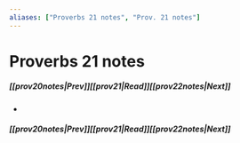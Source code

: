 ```yaml
---
aliases: ["Proverbs 21 notes", "Prov. 21 notes"]
---
```

# Proverbs 21 notes
##### <span class=arrow-left></span>[[prov20notes|Prev]]<span class=navigation-separator></span>[[prov21|Read]]<span class=navigation-separator></span>[[prov22notes|Next]]<span class=arrow-right></span>
- 
##### <span class=arrow-left></span>[[prov20notes|Prev]]<span class=navigation-separator></span>[[prov21|Read]]<span class=navigation-separator></span>[[prov22notes|Next]]<span class=arrow-right></span>